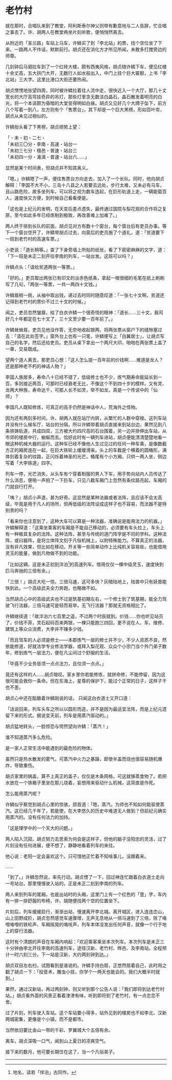 
# 老竹村

就在那时，合唱队来到了教堂，阿利斯泰尔神父则带有歉意地与二人告辞，忙合唱之事去了。许、胡两人在教堂再坐片刻听歌，便悄悄然离去。

从附近的「圣兰路」车站上马车，许鳞买了到「李北站」的票，找个空位坐了下来。一路两人不作话，默默前行。胡贞还在消化方才所见所闻，未敢多打搅旁边的师尊。

几刻钟后马驷拉车到了一个红砖大楼，颇有西夷风格，胡贞随许鳞下车，便见红楼十余丈高，五大拱门大开，无数行人如水般出入，中门上挂个巨大匾额，上书「李北站」三大字。这里比港口大街还要热闹。

胡贞愣愣地张望四周，同时被许鳞拉着往人流中走，很快近入一个大厅，那几十丈宽长的大厅高穹挂奇异的吊灯，那些灯里含无数洁白晶石，晶石散发着明亮的白光，将一个本该颇为昏暗的大堂变得明如白昼。胡贞又见好几个大牌子坠下，前方八个写着一到八，左方则有个「售票台」，其下却是一个巨大黑榜，形如百叶帘，胡贞从未见过相似的。

许鳞抬头看了下黑榜，胡贞顺势上望：

「・未・初・二七・    
「未初三〇分・李南・高速・站台一    
「未初三七分・檀邑・普速・站台三    
「未初四一分・渑漓・普速・站台六……」

显然是某个时间表，但胡贞并不知其奥义。

「嗯。」许鳞嗯了一声，便往售票台方向走去，加入了一个长队。同时，他向胡贞解释：「李国不大不小，三岛十八县之人若要去远处，步行太难，又未必有马车，且山路危险，故多坐列车。可以将之视为数车连起，在巨形轨道上走，一辆能载百人，速度快又方便，到时候自己看看便是。

「这也是上纪元的发明，在天变后差点遗失，最终通过国院与梨花观的合作将之复原，至今如此多年已经炼制到极致，再改善难上加难了。」

两人终于排到长队的前面，胡贞见对方有数十个窗台，每个窗台后有吏员办事。等下一个窗台空开了，许鳞带胡贞过去，向窗后的吏员施了个道礼，道：「贫道要下一班到老竹村的高速车票。」

小吏说：「道长稍等。」查了下身旁墙上所贴的纸张，看了下密密麻麻的文字，道：「下一班是未正二刻开往李南的列车，一站台发。这班可以吗？」

许鳞点头：「请给贫道两张一等票。」

「好的。」吏员取出两张已有印文的淡赤色纸条，拿起一根很细的毛笔在纸上刷刷写了几句，「两张一等票，一共一两四十文钱。」

许鳞眉梢一挑，从袖中取出钱，递过去时同时随意叹道：「一张七十文啊，贫道还记得到老竹村的票价不过三十文的时候。」

闻之，吏员忽然皱眉，给了白衣许鳞一个很奇怪的眼神：「道长……三十文，我司好几十年都定在七十文了，三十文至少要一百年前了。」

许鳞耸耸肩，吏员见他没作答，无奈地收起银两，将两张票从窗户下的缝隙塞过去：「请在此处签字。」窗外台上也有一只笔，许鳞便写上「白翼居士」，让胡贞写自己的名字，然后还给吏员。吏员从桌下拿出一个两尺大印，啪啪在两张票上盖了一章，交易既成。

望两个道人离去，那吏员心想：「这人怎么提一百年前的价钱啊……难道是龙人？还是那种老不朽的神话人物？」

李国人族居多，寿命八十已经不错了，低级修士也不少，炼气期寿命能延长到一百，多则接近两百，可那时已经衰老无比，不像这个不到四十岁的模样。又有灵、龙两大种族，寿命达千，可那人长不如灵，举不如龙，真是一个传说中的「仙师」？

李国凡人既知修炼，可真正的高手仍然是神话中人，荒海外之怪物。

因为还有两刻多时间，许、胡两人就在站厅内转，从繁忙的人群中穿梭。这列车站并没有什么候车厅、站台的分隔，所以许鳞带着胡贞直接来到站台边，果然见到八条铁铸轨道，共成四双，三方被大约四尺高的石台围着，另一边并排伸出车站，从市郊的楼房中行，蜿蜒而去。恰好此时有一辆列车进站，胡贞便能清清楚楚地看一眼这种机械大器的运行。这种车已经不像他人生过见过的任何一种车乘，是像数截方正的厢房连在一起，在巨大铁轮上缓缓滑来。头上的车截是个横着的圆桶形，满体刻着复杂的纹路，正闪烁着神圣的光芒。桶尾有个小方厢，只供一两人坐，侧边写着「大李铁道」四字。

列车一停，光芒消失，从头车有个穿着制服的男人下车，用手势向站内人员传达了什么消息，便啪一声拍了一下巨车，只见八截车厢门上忽然有条纹路亮起，车厢的门就自行打开。

「咦？」胡贞小声道，甚为好奇。这显然是某种法器或者法阵，且应该不会太高级，毕竟是用于凡人的场所，但再低级的法阵设成这样子也不容易，而法器不是特别贵的吗？

「看来你也注意到了，这种大车可以算是一种法器，准确说是能用法力的机器。」许鳞解释道：「这乘坐乘客的车厢是不能自己移动的，必须要有车头拉上，车头上有一种极其复杂的法阵。这种法阵，甚至与传统的道门阵学是不同的学科。这种法阵，或曰器阵，是将立体阵文刻于凡俗机械上，以附特殊能力。不算真正的法器，没有非凡效果，但比如在移动，开关等一些简单动作上比纯机关容易些，也能借用灵玉的能量，做到凡物做不到的功能。

「比如这辆，这是未正初到泮泊[^1]的高速列车。借用仅仅一棵中级灵玉，速度快到匹马奔驰的三倍有余。」

「三倍！」胡贞大吃一惊。三倍马速，这可多快？灰暗陆地上，陆兽中只有妖兽能快到此。一个高级武夫全力奔跑，也略微不如。

当然胡贞心中的高级武夫也不过是筑基初期左右，一个修士到了筑基期，能全力驾驶飞行法器，三倍马速可是轻而易举。无飞行法器？那就无资格相比了。

许鳞继续道：「故泮泊六七百里之遥，不过两个时辰就到。价钱……你也听见站员了，价钱不菲，灵石起码百来两银，一棵只能跑三四回，更不说在人、车、维修、建筑上等众众消费，大李并不赚多少钱。

「而且驾车的人必须是修士——本郡炼气一层的修士并不少，不少人资质不良，然依能修道，好就法学专业修法学器，或拜入梨花观、众众个小宗门当个外门弟子数年，修到炼气一层法力，便在凡尘间过个舒服的生活。

「毕竟不少业务皆须一点点法力，且仅须一点点。」

竟还有这样的人……胡贞暗叹。家乡里你若能修炼，就拼命修，不能停留，因为这很可能会救你一条命。但在东海上，星尊的保护下，能过个正常的日子，这样子干也不差。

胡贞心中还在酝酿着许鳞刚说的话， 只闻这白衣道士又开口道：

「话说回来，列车头车之所以以圆形而造，并不是因为最适宜法阵，而是上纪元遗留下来的形式。据说变天前，列车是用蒸汽驱动的。」

胡贞猛地转头，一脸惊恐与愕然望向许鳞：「蒸汽！」

谁不知道蒸汽多么危险。

是一家人正常生活中能遇到的最危险的物体。

虽然只是热水散发的雾气，可蒸汽中火力之暴躁，即使半盖而烧也很容易随机爆炸，导致重伤。

胡贞家里的锅盖，算不上真正的盖子，仅仅是木条网格，可这就够蒸食物了。若把水放在一个铁箱子里坐在那儿烧着，妄想用来驱动什么机械，这简直是作死。

怎么能用蒸汽呢？

许鳞似乎察觉到胡贞心里的惊骇，颔首道：「嗯，蒸汽。为师也不知如何能驱使蒸汽。这已经几千年了，若能使，在大李悠久的历史中难道无人做到？但前纪元确实用蒸汽的。没有任何法力的加持。

「这是理学中的一个天大的问题。」

两人陷入沉寂。胡贞努力去思索为何会是这样子，但他的脑子没阳忠的灵活，过了片刻没有任何进展，便不想了，静静地看着列车的来往。

他心说：老阳一定会喜欢这个。只可惜他正忙着不知啥事儿，没跟着来。

……

「到了。」许鳞忽然说，率先行动。胡贞愣了一下，回过神连忙跟着白衣道士走向一号站台。那里慢慢驶入站的，正是未正二刻到李南的列车。

两人来到列车的尾厢，也是出站时的头厢，这里门上有一个红色的「壹」字，车内有一排一排舒服的布椅，许、胡随便找两个空的位置坐下。

片刻后，列车缓缓启行，渐渐出站，慢速离开李北城。离开城区，进入连连峦山，山上田野成阶，胡贞忽然感觉车速骤增，无声无息地从一倍马速到了三倍，除了咯噔咯噔的铁轮声、车厢摇晃的咯吱声，列车本体没发出任何声音，就像一个行于地上的穿行法器。

这时有个清朗的声音在车厢内响起：「欢迎乘客乘坐本次列车。本次列车是未正三十分钟由李北开往李南的高速列车，途径汉新、老竹村、晔邑、及李南站。全程预计一时六刻三分。下一站是汉新，大约两刻钟到达。」

胡贞双目左右扫，试图看到是谁说的。许鳞手持白扇，正悠然扇着自己，此时用之戳了胡贞一下：「投音术，雕虫小技，你学个一两天也能会的。我们大概半时就到。」

果然，通过汉新站，再过两刻钟，则又听到那个公告人说：「我们即将到达老竹村站。」胡贞看外面的风景正看着津津有味，听到即将到了老竹村，有一点恋恋不舍。

过了片刻，列车驶入车站。这个车站要小得多，站外见到的楼房也不如李北、汉新两城密集，更像是个小镇，而不是都市。

当然依旧要比金山一带的千彩、罗翼城大个五倍有余。

离车，胡贞深吸一口气，闻到山上夏日的凉爽空气。

接下来的数月，他可要长期住在这了，当一个凡俗弟子。

---

[^1]: 地名，读若「伴泊」古同作。
 

